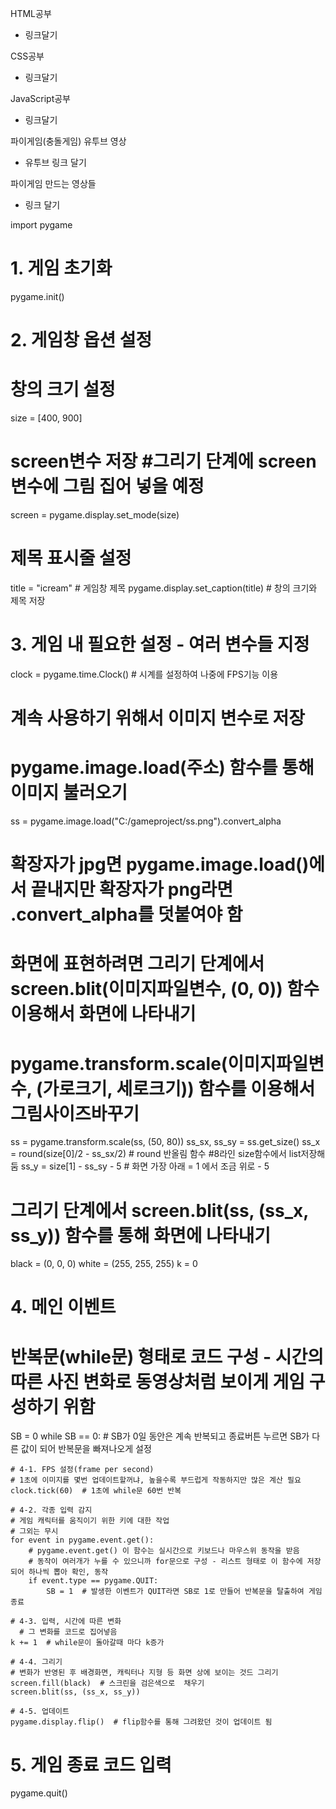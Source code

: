 HTML공부
- 링크달기

CSS공부
- 링크달기

JavaScript공부
- 링크달기

파이게임(충돌게임) 유투브 영상
-  유투브 링크 달기

파이게임 만드는 영상들
- 링크 달기



import pygame

# 1. 게임 초기화
pygame.init()

# 2. 게임창 옵션 설정
# 창의 크기 설정
size = [400, 900]
# screen변수 저장 #그리기 단계에 screen변수에 그림 집어 넣을 예정
screen = pygame.display.set_mode(size)
# 제목 표시줄 설정
title = "icream"  # 게임창 제목
pygame.display.set_caption(title)  # 창의 크기와 제목 저장

# 3. 게임 내 필요한 설정 - 여러 변수들 지정
clock = pygame.time.Clock()  # 시계를 설정하여 나중에 FPS기능 이용

# 계속 사용하기 위해서 이미지 변수로 저장
# pygame.image.load(주소) 함수를 통해 이미지 불러오기
ss = pygame.image.load("C:/gameproject/ss.png").convert_alpha
# 확장자가 jpg면 pygame.image.load()에서 끝내지만 확장자가 png라면 .convert_alpha를 덧붙여야 함
# 화면에 표현하려면 그리기 단계에서 screen.blit(이미지파일변수, (0, 0)) 함수 이용해서 화면에 나타내기
# pygame.transform.scale(이미지파일변수, (가로크기, 세로크기)) 함수를 이용해서 그림사이즈바꾸기
ss = pygame.transform.scale(ss, (50, 80))
ss_sx, ss_sy = ss.get_size()
ss_x = round(size[0]/2 - ss_sx/2)  # round 반올림 함수 #8라인 size함수에서 list저장해둠
ss_y = size[1] - ss_sy - 5  # 화면 가장 아래 = 1 에서 조금 위로 - 5
# 그리기 단계에서 screen.blit(ss, (ss_x, ss_y)) 함수를 통해 화면에 나타내기

black = (0, 0, 0)
white = (255, 255, 255)
k = 0

# 4. 메인 이벤트
# 반복문(while문) 형태로 코드 구성 - 시간의 따른 사진 변화로 동영상처럼 보이게 게임 구성하기 위함
SB = 0
while SB == 0:  # SB가 0일 동안은 계속 반복되고 종료버튼 누르면 SB가 다른 값이 되어 반복문을 빠져나오게 설정

    # 4-1. FPS 설정(frame per second)
    # 1초에 이미지를 몇번 업데이트할꺼냐, 높을수록 부드럽게 작동하지만 많은 계산 필요
    clock.tick(60)  # 1초에 while문 60번 반복

    # 4-2. 각종 입력 감지
    # 게임 캐릭터를 움직이기 위한 키에 대한 작업
    # 그외는 무시
    for event in pygame.event.get():
        # pygame.event.get() 이 함수는 실시간으로 키보드나 마우스위 동작을 받음
        # 동작이 여러개가 누를 수 있으니까 for문으로 구성 - 리스트 형태로 이 함수에 저장되어 하나씩 뽑아 확인, 동작
        if event.type == pygame.QUIT:
            SB = 1  # 발생한 이벤트가 QUIT라면 SB로 1로 만들어 반복문을 탈출하여 게임 종료

    # 4-3. 입력, 시간에 따른 변화
      # 그 변화를 코드로 집어넣음
    k += 1  # while문이 돌아갈때 마다 k증가

    # 4-4. 그리기
    # 변화가 반영된 후 배경화면, 캐릭터나 지형 등 화면 상에 보이는 것드 그리기
    screen.fill(black)  # 스크린을 검은색으로  채우기
    screen.blit(ss, (ss_x, ss_y))

    # 4-5. 업데이트
    pygame.display.flip()  # flip함수를 통해 그려왔던 것이 업데이트 됨

# 5. 게임 종료 코드 입력
pygame.quit()
